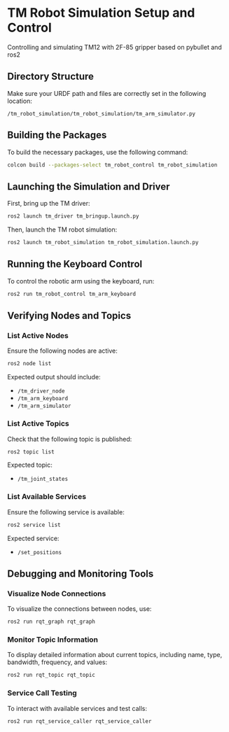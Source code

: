 # TM Robot Simulation Setup and Control
Controlling and simulating  TM12 with 2F-85 gripper based on pybullet and ros2

## Directory Structure
Make sure your URDF path and files are correctly set in the following location:
```
/tm_robot_simulation/tm_robot_simulation/tm_arm_simulator.py
```

## Building the Packages
To build the necessary packages, use the following command:
```bash
colcon build --packages-select tm_robot_control tm_robot_simulation
```

## Launching the Simulation and Driver
First, bring up the TM driver:
```bash
ros2 launch tm_driver tm_bringup.launch.py
```

Then, launch the TM robot simulation:
```bash
ros2 launch tm_robot_simulation tm_robot_simulation.launch.py
```

## Running the Keyboard Control
To control the robotic arm using the keyboard, run:
```bash
ros2 run tm_robot_control tm_arm_keyboard
```

## Verifying Nodes and Topics
### List Active Nodes
Ensure the following nodes are active:
```bash
ros2 node list
```
Expected output should include:
- `/tm_driver_node`
- `/tm_arm_keyboard`
- `/tm_arm_simulator`

### List Active Topics
Check that the following topic is published:
```bash
ros2 topic list
```
Expected topic:
- `/tm_joint_states`

### List Available Services
Ensure the following service is available:
```bash
ros2 service list
```
Expected service:
- `/set_positions`

## Debugging and Monitoring Tools
### Visualize Node Connections
To visualize the connections between nodes, use:
```bash
ros2 run rqt_graph rqt_graph
```

### Monitor Topic Information
To display detailed information about current topics, including name, type, bandwidth, frequency, and values:
```bash
ros2 run rqt_topic rqt_topic
```

### Service Call Testing
To interact with available services and test calls:
```bash
ros2 run rqt_service_caller rqt_service_caller
```

